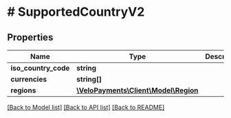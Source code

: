 # # SupportedCountryV2

## Properties

Name | Type | Description | Notes
------------ | ------------- | ------------- | -------------
**iso_country_code** | **string** |  | [optional] 
**currencies** | **string[]** |  | [optional] 
**regions** | [**\VeloPayments\Client\Model\Region**](Region.md) |  | [optional] 

[[Back to Model list]](../../README.md#documentation-for-models) [[Back to API list]](../../README.md#documentation-for-api-endpoints) [[Back to README]](../../README.md)



